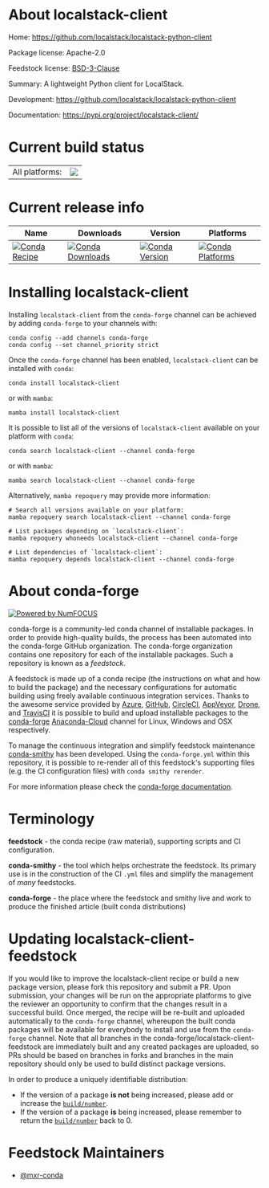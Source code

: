 About localstack-client
=======================

Home: https://github.com/localstack/localstack-python-client

Package license: Apache-2.0

Feedstock license: [BSD-3-Clause](https://github.com/conda-forge/localstack-client-feedstock/blob/main/LICENSE.txt)

Summary: A lightweight Python client for LocalStack.

Development: https://github.com/localstack/localstack-python-client

Documentation: https://pypi.org/project/localstack-client/

Current build status
====================


<table><tr><td>All platforms:</td>
    <td>
      <a href="https://dev.azure.com/conda-forge/feedstock-builds/_build/latest?definitionId=7815&branchName=main">
        <img src="https://dev.azure.com/conda-forge/feedstock-builds/_apis/build/status/localstack-client-feedstock?branchName=main">
      </a>
    </td>
  </tr>
</table>

Current release info
====================

| Name | Downloads | Version | Platforms |
| --- | --- | --- | --- |
| [![Conda Recipe](https://img.shields.io/badge/recipe-localstack--client-green.svg)](https://anaconda.org/conda-forge/localstack-client) | [![Conda Downloads](https://img.shields.io/conda/dn/conda-forge/localstack-client.svg)](https://anaconda.org/conda-forge/localstack-client) | [![Conda Version](https://img.shields.io/conda/vn/conda-forge/localstack-client.svg)](https://anaconda.org/conda-forge/localstack-client) | [![Conda Platforms](https://img.shields.io/conda/pn/conda-forge/localstack-client.svg)](https://anaconda.org/conda-forge/localstack-client) |

Installing localstack-client
============================

Installing `localstack-client` from the `conda-forge` channel can be achieved by adding `conda-forge` to your channels with:

```
conda config --add channels conda-forge
conda config --set channel_priority strict
```

Once the `conda-forge` channel has been enabled, `localstack-client` can be installed with `conda`:

```
conda install localstack-client
```

or with `mamba`:

```
mamba install localstack-client
```

It is possible to list all of the versions of `localstack-client` available on your platform with `conda`:

```
conda search localstack-client --channel conda-forge
```

or with `mamba`:

```
mamba search localstack-client --channel conda-forge
```

Alternatively, `mamba repoquery` may provide more information:

```
# Search all versions available on your platform:
mamba repoquery search localstack-client --channel conda-forge

# List packages depending on `localstack-client`:
mamba repoquery whoneeds localstack-client --channel conda-forge

# List dependencies of `localstack-client`:
mamba repoquery depends localstack-client --channel conda-forge
```


About conda-forge
=================

[![Powered by
NumFOCUS](https://img.shields.io/badge/powered%20by-NumFOCUS-orange.svg?style=flat&colorA=E1523D&colorB=007D8A)](https://numfocus.org)

conda-forge is a community-led conda channel of installable packages.
In order to provide high-quality builds, the process has been automated into the
conda-forge GitHub organization. The conda-forge organization contains one repository
for each of the installable packages. Such a repository is known as a *feedstock*.

A feedstock is made up of a conda recipe (the instructions on what and how to build
the package) and the necessary configurations for automatic building using freely
available continuous integration services. Thanks to the awesome service provided by
[Azure](https://azure.microsoft.com/en-us/services/devops/), [GitHub](https://github.com/),
[CircleCI](https://circleci.com/), [AppVeyor](https://www.appveyor.com/),
[Drone](https://cloud.drone.io/welcome), and [TravisCI](https://travis-ci.com/)
it is possible to build and upload installable packages to the
[conda-forge](https://anaconda.org/conda-forge) [Anaconda-Cloud](https://anaconda.org/)
channel for Linux, Windows and OSX respectively.

To manage the continuous integration and simplify feedstock maintenance
[conda-smithy](https://github.com/conda-forge/conda-smithy) has been developed.
Using the ``conda-forge.yml`` within this repository, it is possible to re-render all of
this feedstock's supporting files (e.g. the CI configuration files) with ``conda smithy rerender``.

For more information please check the [conda-forge documentation](https://conda-forge.org/docs/).

Terminology
===========

**feedstock** - the conda recipe (raw material), supporting scripts and CI configuration.

**conda-smithy** - the tool which helps orchestrate the feedstock.
                   Its primary use is in the construction of the CI ``.yml`` files
                   and simplify the management of *many* feedstocks.

**conda-forge** - the place where the feedstock and smithy live and work to
                  produce the finished article (built conda distributions)


Updating localstack-client-feedstock
====================================

If you would like to improve the localstack-client recipe or build a new
package version, please fork this repository and submit a PR. Upon submission,
your changes will be run on the appropriate platforms to give the reviewer an
opportunity to confirm that the changes result in a successful build. Once
merged, the recipe will be re-built and uploaded automatically to the
`conda-forge` channel, whereupon the built conda packages will be available for
everybody to install and use from the `conda-forge` channel.
Note that all branches in the conda-forge/localstack-client-feedstock are
immediately built and any created packages are uploaded, so PRs should be based
on branches in forks and branches in the main repository should only be used to
build distinct package versions.

In order to produce a uniquely identifiable distribution:
 * If the version of a package **is not** being increased, please add or increase
   the [``build/number``](https://docs.conda.io/projects/conda-build/en/latest/resources/define-metadata.html#build-number-and-string).
 * If the version of a package **is** being increased, please remember to return
   the [``build/number``](https://docs.conda.io/projects/conda-build/en/latest/resources/define-metadata.html#build-number-and-string)
   back to 0.

Feedstock Maintainers
=====================

* [@mxr-conda](https://github.com/mxr-conda/)


